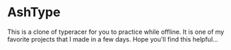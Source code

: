 # AshType
This is a clone of typeracer for you to practice while offline.
It is one of my favorite projects that I made in a few days.
Hope you'll find this helpful...
